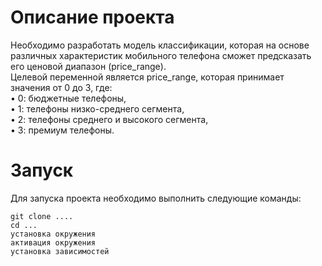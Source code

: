 # Описание проекта
Необходимо разработать модель классификации, которая на основе различных характеристик мобильного телефона сможет предсказать его ценовой диапазон (price_range). <br/>Целевой переменной является price_range, которая принимает значения от 0 до 3, где: <br/>
• 0: бюджетные телефоны, <br/>
• 1: телефоны низко-среднего сегмента, <br/>
• 2: телефоны среднего и высокого сегмента, <br/>
• 3: премиум телефоны. <br/>
#  Запуск
Для запуска проекта необходимо выполнить следующие команды: <br/>
```
git clone ....
cd ...
установка окружения
активация окружения
установка зависимостей
